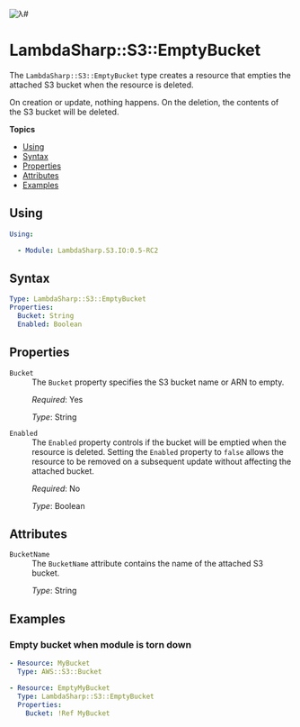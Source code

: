 ![λ#](LambdaSharp_v2_small.png)

# LambdaSharp::S3::EmptyBucket

The `LambdaSharp::S3::EmptyBucket` type creates a resource that empties the attached S3 bucket when the resource is deleted.

On creation or update, nothing happens. On the deletion, the contents of the S3 bucket will be deleted.

__Topics__
* [Using](#using)
* [Syntax](#syntax)
* [Properties](#properties)
* [Attributes](#attributes)
* [Examples](#examples)

## Using

```yaml
Using:

  - Module: LambdaSharp.S3.IO:0.5-RC2
```

## Syntax

```yaml
Type: LambdaSharp::S3::EmptyBucket
Properties:
  Bucket: String
  Enabled: Boolean
```

## Properties

<dl>

<dt><code>Bucket</code></dt>
<dd>
The <code>Bucket</code> property specifies the S3 bucket name or ARN to empty.

<i>Required</i>: Yes

<i>Type</i>: String
</dd>

<dt><code>Enabled</code></dt>
<dd>
The <code>Enabled</code> property controls if the bucket will be emptied when the resource is deleted. Setting the <code>Enabled</code> property to <code>false</code> allows the resource to be removed on a subsequent update without affecting the attached bucket.

<i>Required</i>: No

<i>Type</i>: Boolean
</dd>

</dl>

## Attributes

<dl>

<dt><code>BucketName</code></dt>
<dd>
The <code>BucketName</code> attribute contains the name of the attached S3 bucket.

<i>Type</i>: String
</dd>

</dl>

## Examples

### Empty bucket when module is torn down

```yaml
- Resource: MyBucket
  Type: AWS::S3::Bucket

- Resource: EmptyMyBucket
  Type: LambdaSharp::S3::EmptyBucket
  Properties:
    Bucket: !Ref MyBucket
```
